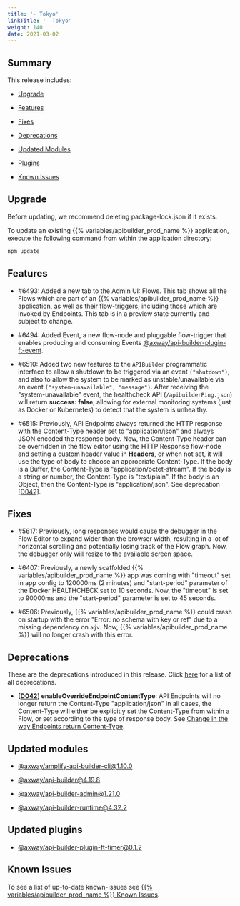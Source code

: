 ```yaml
---
title: '- Tokyo'
linkTitle: '- Tokyo'
weight: 140
date: 2021-03-02
---
```


## Summary

This release includes:

* [Upgrade](#upgrade)

* [Features](#features)

* [Fixes](#fixes)

* [Deprecations](#deprecations)

* [Updated Modules](#updated-modules)

* [Plugins](#updated-plugins)

* [Known Issues](#known-issues)

## Upgrade

Before updating, we recommend deleting package-lock.json if it exists.

To update an existing {{% variables/apibuilder_prod_name %}} application, execute the following command from within the application directory:

```bash
npm update
```

## Features

* #6493: Added a new tab to the Admin UI: Flows. This tab shows all the Flows which are part of an {{% variables/apibuilder_prod_name %}} application, as well as their flow-triggers, including those which are invoked by Endpoints. This tab is in a preview state currently and subject to change.

* #6494: Added Event, a new flow-node and pluggable flow-trigger that enables producing and consuming Events [@axway/api-builder-plugin-ft-event](https://www.npmjs.com/package/@axway/api-builder-plugin-ft-event).

* #6510: Added two new features to the `APIBuilder` programmatic interface to allow a shutdown to be triggered via an event `("shutdown")`, and also to allow the system to be marked as unstable/unavailable via an event `("system-unavailable", "message")`. After receiving the "system-unavailable" event, the healthcheck API (`/apibuilderPing.json`) will return **success: false**, allowing for external monitoring systems (just as Docker or Kubernetes) to detect that the system is unhealthy.

* #6515: Previously, API Endpoints always returned the HTTP response with the Content-Type header set to "application/json" and always JSON encoded the response body. Now, the Content-Type header can be overridden in the flow editor using the HTTP Response flow-node and setting a custom header value in **Headers**, or when not set, it will use the type of body to choose an appropriate Content-Type. If the body is a Buffer, the Content-Type is "application/octet-stream". If the body is a string or number, the Content-Type is "text/plain". If the body is an Object, then the Content-Type is "application/json". See deprecation [\[D042\]](#D042).

## Fixes

* #5617: Previously, long responses would cause the debugger in the Flow Editor to expand wider than the browser width, resulting in a lot of horizontal scrolling and potentially losing track of the Flow graph. Now, the debugger only will resize to the available screen space.

* #6407: Previously, a newly scaffolded {{% variables/apibuilder_prod_name %}} app was coming with "timeout" set in app config to 120000ms (2 minutes) and "start-period" parameter of the Docker HEALTHCHECK set to 10 seconds. Now, the "timeout" is set to 90000ms and the "start-period" parameter is set to 45 seconds.

* #6506: Previously, {{% variables/apibuilder_prod_name %}} could crash on startup with the error "Error: no schema with key or ref" due to a missing dependency on `ajv`. Now, {{% variables/apibuilder_prod_name %}} will no longer crash with this error.

## Deprecations

These are the deprecations introduced in this release. Click [here](/docs/deprecations/) for a list of all deprecations.

* **\[[D042](/docs/deprecations/#D042)\] enableOverrideEndpointContentType**: API Endpoints will no longer return the Content-Type "application/json" in all cases, the Content-Type will either be explicitly set the Content-Type from within a Flow, or set according to the type of response body. See [Change in the way Endpoints return Content-Type](/docs/deprecations/change_in_the_way_endpoints_return_content-type/).

## Updated modules

* [@axway/amplify-api-builder-cli@1.10.0](https://www.npmjs.com/package/@axway/amplify-api-builder-cli/v/1.10.0)

* [@axway/api-builder@4.19.8](https://www.npmjs.com/package/@axway/api-builder/v/4.19.8)

* [@axway/api-builder-admin@1.21.0](https://www.npmjs.com/package/@axway/api-builder-admin/v/1.21.0)

* [@axway/api-builder-runtime@4.32.2](https://www.npmjs.com/package/@axway/api-builder-runtime/v/4.32.2)

## Updated plugins

* [@axway/api-builder-plugin-ft-timer@0.1.2](https://www.npmjs.com/package/@axway/api-builder-plugin-ft-timer/v/0.1.2)

## Known Issues

To see a list of up-to-date known-issues see [{{% variables/apibuilder_prod_name %}} Known Issues](/docs/known_issues/).
